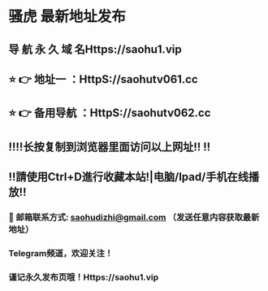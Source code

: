 # 骚虎 最新地址发布 
## 导 航 永 久 域 名Https://saohu1.vip
## ⭐️ 👉 地址一 ：HttpS://saohutv061.cc
## ⭐️ 👉 备用导航 ：HttpS://saohutv062.cc
## ‼️‼️长按复制到浏览器里面访问以上网址‼️  ‼️
## ‼️請使用Ctrl+D進行收藏本站!|电脑/Ipad/手机在线播放‼️
### 📧 邮箱联系方式: saohudizhi@gmail.com （发送任意内容获取最新地址）
### Telegram频道，欢迎关注！
### 谨记永久发布页哦！Https://saohu1.vip
